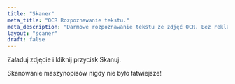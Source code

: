 ```yaml
---
title: "Skaner"
meta_title: "OCR Rozpoznawanie tekstu."
meta_description: "Darmowe rozpoznawanie tekstu ze zdjęć OCR. Bez reklam, bez wysyłania plików."
layout: "scaner"
draft: false
---
```


Załaduj zdjęcie i kliknij przycisk Skanuj. 

Skanowanie maszynopisów nigdy nie było łatwiejsze!